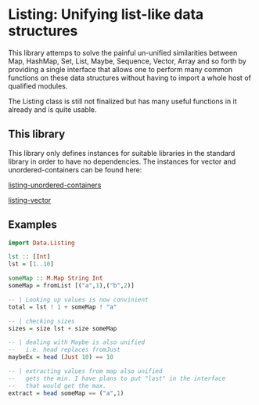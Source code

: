 Listing: Unifying list-like data structures
===========================================

This library attemps to solve the painful un-unified similarities
between Map, HashMap, Set, List, Maybe, Sequence, Vector, Array and so
forth by providing a single interface that allows one to perform many
common functions on these data structures without having to import a
whole host of qualified modules.

The Listing class is still not finalized but has many useful functions
in it already and is quite usable.

This library
------------

This library only defines instances for suitable libraries in the
standard library in order to have no dependencies. The instances for
vector and unordered-containers can be found here:

[listing-unordered-containers](https://github.com/nanonaren/listing-unordered-containers)

[listing-vector](https://github.com/nanonaren/listing-vector)

Examples
--------

```haskell
import Data.Listing

lst :: [Int]
lst = [1..10]

someMap :: M.Map String Int
someMap = fromList [("a",1),("b",2)]

-- | Looking up values is now convinient
total = lst ! 1 + someMap ! "a"

-- | checking sizes
sizes = size lst + size someMap

-- | dealing with Maybe is also unified
--   i.e. head replaces fromJust
maybeEx = head (Just 10) == 10

-- | extracting values from map also unified
--   gets the min. I have plans to put "last" in the interface
--   that would get the max.
extract = head someMap == ("a",1)

```
